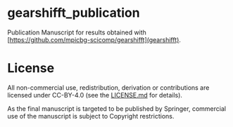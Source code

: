# gearshifft_publication
Publication Manuscript for results obtained with [https://github.com/mpicbg-scicomp/gearshifft](gearshifft).

# License

All non-commercial use, redistribution, derivation or contributions are licensed under CC-BY-4.0 (see the [LICENSE.md](license) for details). 

As the final manuscript is targeted to be published by Springer, commercial use of the manuscript is subject to Copyright restrictions.
